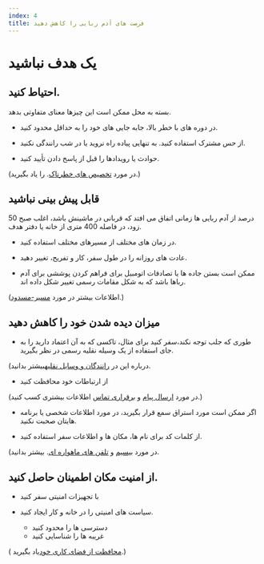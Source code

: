 ```yaml
---
index: 4
title: فرصت های آدم ربایی را کاهش دهید
---
```

# یک هدف نباشید

## احتیاط کنید.

بسته به محل ممکن است این چیزها معنای متفاوتی بدهد.

*   در دوره های با خطر بالا، جابه جایی های خود را به حداقل محدود کنید.

*   از حس مشترک استفاده کنید. به تنهایی پیاده راه نروید یا در شب رانندگی نکنید.

*   حوادث یا رویدادها را قبل از پاسخ دادن تأیید کنید.

(در مورد [تخصیص های خطرناک](umbrella://work/dangerous-assignments). را یاد بگیرید.)

## قابل پیش بینی نباشید

50 درصد از آدم ربایی ها زمانی اتفاق می افتد که قربانی در ماشینش باشد، اغلب صبح زود، در فاصله 400 متری از خانه یا دفتر هدف.

*   در زمان های مختلف از مسیرهای مختلف استفاده کنید.

*   عادت های روزانه را در طول سفر، کار و تفریح، تغییر دهید.

*   ممکن است بستن جاده ها یا تصادفات اتومبیل برای فراهم کردن پوششی برای آدم رباها باشد که به شکل مقامات رسمی تغییر شکل داده اند.

(اطلاعات بیشتر در مورد [مسیر-مسدود](umbrella://travel/checkpoints).)

## میزان دیده شدن خود را کاهش دهید

* طوری که جلب توجه نکند،سفر کنید برای مثال، تاکسی که به آن اعتماد دارید را به جای استفاده از یک وسیله نقلیه رسمی در نظر بگیرید.

(درباره این در [رانندگان و وسایل نقلیه](umbrella://travel/vehicles/beginner/s_drivers-and-vehicles.md)بیشتر بدانید.

* از ارتباطات خود محافظت کنید

(در مورد [ارسال پیام](umbrella://communications/sending-a-message) و [برقراری تماس](umbrella://communications/making-a-call) اطلاعات بیشتری کسب کنید.)

* اگر ممکن است مورد استراق سمع قرار بگیرید، در مورد اطلاعات شخصی یا برنامه هایتان صحبت نکنید.

* از کلمات کد برای نام ها، مکان ها و اطلاعات سفر استفاده کنید.

(در مورد [بیسیم](umbrella://communications/radios-and-satellite-phones/beginner) و [تلفن های ماهواره ای](umbrella://communications/radios-and-satellite-phones/advanced). بیشتر بدانید.

## از امنیت مکان اطمینان حاصل کنید.

* با تجهیزات امنیتی سفر کنید

* سیاست های امنیتی را در خانه و کار ایجاد کنید.
    * دسترسی ها را محدود کنید
    * غریبه ها را شناسایی کنید

( [محافظت از فضای کاری خود](umbrella://information/protect-your-workspace)یاد بگیرید.)
